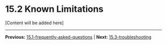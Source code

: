 # 15.2 Known Limitations

[Content will be added here]

---

**Previous:** [15.1-frequently-asked-questions](./15.1-frequently-asked-questions.md) | **Next:** [15.3-troubleshooting](./15.3-troubleshooting.md)
